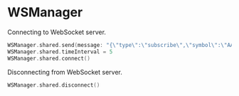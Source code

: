 # WSManager

Connecting to WebSocket server.
```swift
WSManager.shared.send(message: "{\"type\":\"subscribe\",\"symbol\":\"AAPL\"}")
WSManager.shared.timeInterval = 5
WSManager.shared.connect()
```

Disconnecting from WebSocket server.
```swift
WSManager.shared.disconnect()
```
